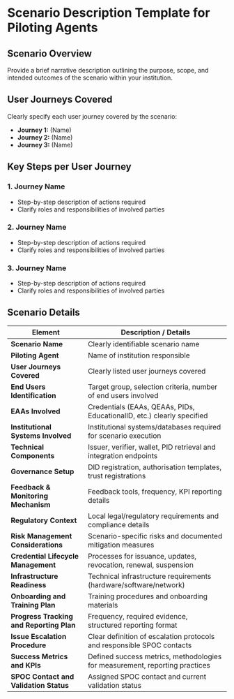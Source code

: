 # Scenario Description Template for Piloting Agents

## Scenario Overview

Provide a brief narrative description outlining the purpose, scope, and intended outcomes of the scenario within your institution.

## User Journeys Covered

Clearly specify each user journey covered by the scenario:
- **Journey 1:** (Name)
- **Journey 2:** (Name)
- **Journey 3:** (Name)

## Key Steps per User Journey

### 1. Journey Name
- Step-by-step description of actions required
- Clarify roles and responsibilities of involved parties

### 2. Journey Name
- Step-by-step description of actions required
- Clarify roles and responsibilities of involved parties

### 3. Journey Name
- Step-by-step description of actions required
- Clarify roles and responsibilities of involved parties

## Scenario Details

| Element                                   | Description / Details                                                       |
|-------------------------------------------|----------------------------------------------------------------------------|
| **Scenario Name**                         | Clearly identifiable scenario name                                          |
| **Piloting Agent**                        | Name of institution responsible                                             |
| **User Journeys Covered**                 | Clearly listed user journeys covered                                        |
| **End Users Identification**              | Target group, selection criteria, number of end users involved              |
| **EAAs Involved**                         | Credentials (EAAs, QEAAs, PIDs, EducationalID, etc.) clearly specified      |
| **Institutional Systems Involved**        | Institutional systems/databases required for scenario execution             |
| **Technical Components**                  | Issuer, verifier, wallet, PID retrieval and integration endpoints           |
| **Governance Setup**                      | DID registration, authorisation templates, trust registrations              |
| **Feedback & Monitoring Mechanism**       | Feedback tools, frequency, KPI reporting details                            |
| **Regulatory Context**                    | Local legal/regulatory requirements and compliance details                  |
| **Risk Management Considerations**        | Scenario-specific risks and documented mitigation measures                  |
| **Credential Lifecycle Management**       | Processes for issuance, updates, revocation, renewal, suspension            |
| **Infrastructure Readiness**              | Technical infrastructure requirements (hardware/software/network)           |
| **Onboarding and Training Plan**          | Training procedures and onboarding materials                                |
| **Progress Tracking and Reporting Plan**  | Frequency, required evidence, structured reporting format                   |
| **Issue Escalation Procedure**            | Clear definition of escalation protocols and responsible SPOC contacts      |
| **Success Metrics and KPIs**              | Defined success metrics, methodologies for measurement, reporting practices |
| **SPOC Contact and Validation Status**    | Assigned SPOC contact and current validation status                         |
